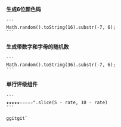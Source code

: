 #### 生成6位颜色码 
    ```
    Math.random().toString(16).substr(-7, 6);
    ```
####  生成带数字和字母的随机数
    ```
    Math.random().toString(36).substr(-7, 6);
    ```
#### 单行评级组件
    ```
    ★★★★★☆☆☆☆☆".slice(5 - rate, 10 - rate)
    ```

    ggitgit`
###